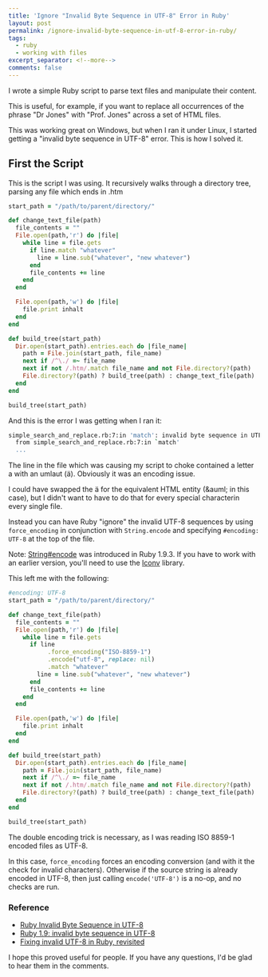 ```yaml
---
title: 'Ignore "Invalid Byte Sequence in UTF-8" Error in Ruby'
layout: post
permalink: /ignore-invalid-byte-sequence-in-utf-8-error-in-ruby/
tags:
  - ruby
  - working with files
excerpt_separator: <!--more-->
comments: false
---
```


I wrote a simple Ruby script to parse text files and manipulate their content.

This is useful, for example, if you want to replace all occurrences of the phrase "Dr Jones" with "Prof. Jones" across a set of HTML files.

This was working great on Windows, but when I ran it under Linux, I started getting a "invalid byte sequence in UTF-8" error. This is how I solved it.

<!--more-->

## First the Script

This is the script I was using. It recursively walks through a directory tree, parsing any file which ends in .htm

```ruby
start_path = "/path/to/parent/directory/"

def change_text_file(path)
  file_contents = ""
  File.open(path,'r') do |file|
    while line = file.gets
      if line.match "whatever"
        line = line.sub("whatever", "new whatever")
      end
      file_contents += line
    end
  end

  File.open(path,'w') do |file|
    file.print inhalt
  end
end

def build_tree(start_path)
  Dir.open(start_path).entries.each do |file_name|
    path = File.join(start_path, file_name)
    next if /^\./ =~ file_name
    next if not /.htm/.match file_name and not File.directory?(path)
    File.directory?(path) ? build_tree(path) : change_text_file(path)
  end
end

build_tree(start_path)
```

And this is the error I was getting when I ran it:

```sh
simple_search_and_replace.rb:7:in 'match': invalid byte sequence in UTF-8 (ArgumentError)
  from simple_search_and_replace.rb:7:in `match'
  ...
```

The line in the file which was causing my script to choke contained a letter a with an umlaut (ä). Obviously it was an encoding issue.

I could have swapped the ä for the equivalent HTML entity (&amp;auml; in this case), but I didn't want to have to do that for every special characterin every single file.

Instead you can have Ruby "ignore" the invalid UTF-8 sequences by using `force_encoding` in conjunction with `String.encode` and specifying `#encoding: UTF-8` at the top of the file.

Note: [String#encode](http://www.ruby-doc.org/core-1.9.3/String.html#method-i-encode-21 "String#encode") was introduced in Ruby 1.9.3. If you have to work with an earlier version, you'll need to use the [Iconv](http://www.ruby-doc.org/stdlib-1.8.7/libdoc/iconv/rdoc/Iconv.html "Iconv library") library.

This left me with the following:

```ruby
#encoding: UTF-8
start_path = "/path/to/parent/directory/"

def change_text_file(path)
  file_contents = ""
  File.open(path,'r') do |file|
    while line = file.gets
      if line
           .force_encoding("ISO-8859-1")
           .encode("utf-8", replace: nil)
           .match "whatever"
        line = line.sub("whatever", "new whatever")
      end
      file_contents += line
    end
  end

  File.open(path,'w') do |file|
    file.print inhalt
  end
end

def build_tree(start_path)
  Dir.open(start_path).entries.each do |file_name|
    path = File.join(start_path, file_name)
    next if /^\./ =~ file_name
    next if not /.htm/.match file_name and not File.directory?(path)
    File.directory?(path) ? build_tree(path) : change_text_file(path)
  end
end

build_tree(start_path)
```

The double encoding trick is necessary, as I was reading ISO 8859-1 encoded files as UTF-8.

In this case, `force_encoding` forces an encoding conversion (and with it the check for invalid characters). Otherwise if the source string is already encoded in UTF-8, then just calling `encode('UTF-8')` is a no-op, and no checks are run.

### Reference

-  [Ruby Invalid Byte Sequence in UTF-8](https://stackoverflow.com/questions/9607554/ruby-invalid-byte-sequence-in-utf-8/ "Stack Overflow")
-  [Ruby 1.9: invalid byte sequence in UTF-8](http://stackoverflow.com/questions/2982677/ruby-1-9-invalid-byte-sequence-in-utf-8 "Stack Overflow")
-  [Fixing invalid UTF-8 in Ruby, revisited](http://po-ru.com/diary/fixing-invalid-utf-8-in-ruby-revisited/ "Fixing invalid UTF-8 in Ruby, revisited")

I hope this proved useful for people. If you have any questions, I'd be glad to hear them in the comments.
